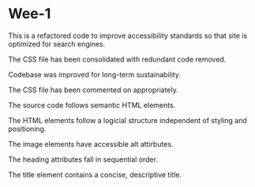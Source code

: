 # Wee-1

This is a refactored code to improve accessibility standards so that site is optimized for search engines.

The CSS file has been consolidated with redundant code removed.

Codebase was improved for long-term sustainability.

The CSS file has been commented on appropriately.

The source code follows semantic HTML elements.

The HTML elements follow a logicial structure independent of styling and positioning.

The image elements have accessible alt attirbutes.

The heading attributes fall in sequential order.

The title element contains a concise, descriptive title.


